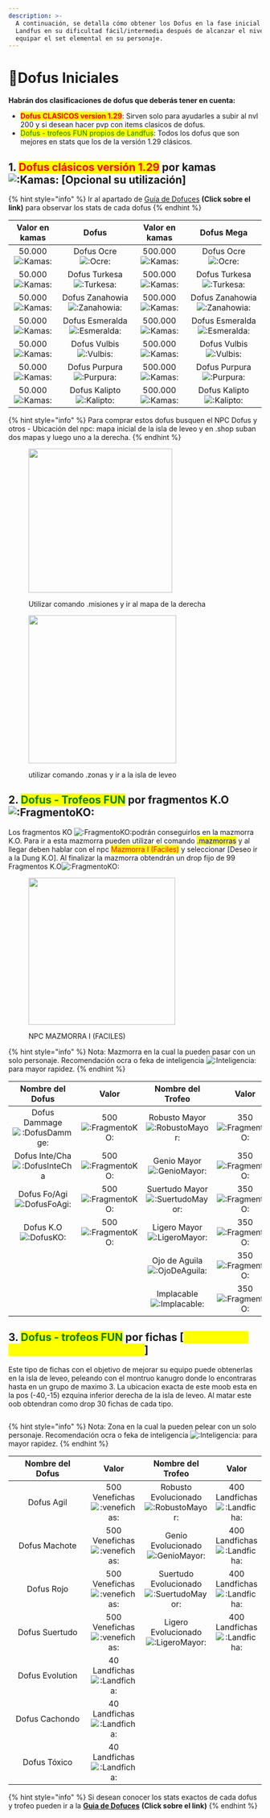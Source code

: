 ```yaml
---
description: >-
  A continuación, se detalla cómo obtener los Dofus en la fase inicial de
  Landfus en su dificultad fácil/intermedia después de alcanzar el nivel 200 y
  equipar el set elemental en su personaje.
---
```


# 🔅Dofus Iniciales

**Habrán dos clasificaciones de dofus que deberás tener en cuenta:**

* <mark style="color:red;">**Dofus CLASICOS version 1.29**</mark>: Sirven solo para ayudarles a subir al nvl 200 y si desean hacer pvp con items clasicos de dofus.
* <mark style="color:green;">Dofus - trofeos FUN propios de Landfus</mark>: Todos los dofus que son mejores en stats que los de la versión 1.29 clásicos.

## 1. <mark style="color:red;">Dofus clásicos versión 1.29</mark> por kamas <img src="https://cdn.discordapp.com/emojis/1215392450944835624.webp?size=160&#x26;quality=lossless" alt=":Kamas:" data-size="line"> \[Opcional su utilización]&#x20;

{% hint style="info" %}
Ir al apartado de [Guía de Dofuces](../../../de-interes/guia-de-dofuces.md) **(Click sobre el link)** para observar los stats de cada dofus
{% endhint %}

|                                                               Valor en kamas                                                               |                                                                          Dofus                                                                          |                                                               Valor en kamas                                                                |                                                                        Dofus Mega                                                                       |
| :----------------------------------------------------------------------------------------------------------------------------------------: | :-----------------------------------------------------------------------------------------------------------------------------------------------------: | :-----------------------------------------------------------------------------------------------------------------------------------------: | :-----------------------------------------------------------------------------------------------------------------------------------------------------: |
| 50.000<img src="https://cdn.discordapp.com/emojis/1215392450944835624.webp?size=160&#x26;quality=lossless" alt=":Kamas:" data-size="line"> |      Dofus Ocre<img src="https://cdn.discordapp.com/emojis/1215393734435283045.webp?size=160&#x26;quality=lossless" alt=":Ocre:" data-size="line">      | 500.000<img src="https://cdn.discordapp.com/emojis/1215392450944835624.webp?size=160&#x26;quality=lossless" alt=":Kamas:" data-size="line"> |      Dofus Ocre<img src="https://cdn.discordapp.com/emojis/1215393734435283045.webp?size=160&#x26;quality=lossless" alt=":Ocre:" data-size="line">      |
| 50.000<img src="https://cdn.discordapp.com/emojis/1215392450944835624.webp?size=160&#x26;quality=lossless" alt=":Kamas:" data-size="line"> |   Dofus Turkesa<img src="https://cdn.discordapp.com/emojis/1215394627117523024.webp?size=160&#x26;quality=lossless" alt=":Turkesa:" data-size="line">   | 500.000<img src="https://cdn.discordapp.com/emojis/1215392450944835624.webp?size=160&#x26;quality=lossless" alt=":Kamas:" data-size="line"> |   Dofus Turkesa<img src="https://cdn.discordapp.com/emojis/1215394627117523024.webp?size=160&#x26;quality=lossless" alt=":Turkesa:" data-size="line">   |
| 50.000<img src="https://cdn.discordapp.com/emojis/1215392450944835624.webp?size=160&#x26;quality=lossless" alt=":Kamas:" data-size="line"> | Dofus Zanahowia<img src="https://cdn.discordapp.com/emojis/1215395317252358186.webp?size=160&#x26;quality=lossless" alt=":Zanahowia:" data-size="line"> | 500.000<img src="https://cdn.discordapp.com/emojis/1215392450944835624.webp?size=160&#x26;quality=lossless" alt=":Kamas:" data-size="line"> | Dofus Zanahowia<img src="https://cdn.discordapp.com/emojis/1215395317252358186.webp?size=160&#x26;quality=lossless" alt=":Zanahowia:" data-size="line"> |
| 50.000<img src="https://cdn.discordapp.com/emojis/1215392450944835624.webp?size=160&#x26;quality=lossless" alt=":Kamas:" data-size="line"> | Dofus Esmeralda<img src="https://cdn.discordapp.com/emojis/1215395845877407754.webp?size=160&#x26;quality=lossless" alt=":Esmeralda:" data-size="line"> | 500.000<img src="https://cdn.discordapp.com/emojis/1215392450944835624.webp?size=160&#x26;quality=lossless" alt=":Kamas:" data-size="line"> | Dofus Esmeralda<img src="https://cdn.discordapp.com/emojis/1215395845877407754.webp?size=160&#x26;quality=lossless" alt=":Esmeralda:" data-size="line"> |
| 50.000<img src="https://cdn.discordapp.com/emojis/1215392450944835624.webp?size=160&#x26;quality=lossless" alt=":Kamas:" data-size="line"> |    Dofus Vulbis<img src="https://cdn.discordapp.com/emojis/1215396276418515054.webp?size=160&#x26;quality=lossless" alt=":Vulbis:" data-size="line">    | 500.000<img src="https://cdn.discordapp.com/emojis/1215392450944835624.webp?size=160&#x26;quality=lossless" alt=":Kamas:" data-size="line"> |    Dofus Vulbis<img src="https://cdn.discordapp.com/emojis/1215396276418515054.webp?size=160&#x26;quality=lossless" alt=":Vulbis:" data-size="line">    |
| 50.000<img src="https://cdn.discordapp.com/emojis/1215392450944835624.webp?size=160&#x26;quality=lossless" alt=":Kamas:" data-size="line"> |   Dofus Purpura<img src="https://cdn.discordapp.com/emojis/1215396695089618985.webp?size=160&#x26;quality=lossless" alt=":Purpura:" data-size="line">   | 500.000<img src="https://cdn.discordapp.com/emojis/1215392450944835624.webp?size=160&#x26;quality=lossless" alt=":Kamas:" data-size="line"> |   Dofus Purpura<img src="https://cdn.discordapp.com/emojis/1215396695089618985.webp?size=160&#x26;quality=lossless" alt=":Purpura:" data-size="line">   |
| 50.000<img src="https://cdn.discordapp.com/emojis/1215392450944835624.webp?size=160&#x26;quality=lossless" alt=":Kamas:" data-size="line"> |   Dofus Kalipto<img src="https://cdn.discordapp.com/emojis/1215397158107222096.webp?size=160&#x26;quality=lossless" alt=":Kalipto:" data-size="line">   | 500.000<img src="https://cdn.discordapp.com/emojis/1215392450944835624.webp?size=160&#x26;quality=lossless" alt=":Kamas:" data-size="line"> |   Dofus Kalipto<img src="https://cdn.discordapp.com/emojis/1215397158107222096.webp?size=160&#x26;quality=lossless" alt=":Kalipto:" data-size="line">   |

{% hint style="info" %}
Para comprar estos dofus busquen el NPC Dofus y otros - Ubicación del npc: mapa inicial de la isla de leveo y en .shop suban dos mapas y luego uno a la derecha.
{% endhint %}

<div>

<figure><img src="../../../.gitbook/assets/2.jpg" alt="" width="286"><figcaption><p>Utilizar comando .misiones y ir al mapa de la derecha</p></figcaption></figure>

 

<figure><img src="../../../.gitbook/assets/1.jpg" alt="" width="294"><figcaption><p>utilizar comando .zonas y ir a la isla de leveo</p></figcaption></figure>

</div>

## 2. <mark style="color:green;">Dofus - Trofeos FUN</mark> por fragmentos K.O <img src="https://cdn.discordapp.com/emojis/1215739697180180542.webp?size=160&#x26;quality=lossless" alt=":FragmentoKO:" data-size="line">

Los fragmentos KO <img src="https://cdn.discordapp.com/emojis/1215739697180180542.webp?size=160&#x26;quality=lossless" alt=":FragmentoKO:" data-size="line">podrán conseguirlos en la mazmorra K.O. Para ir a esta mazmorra pueden utilizar el comando <mark style="color:blue;">.mazmorras</mark> y al llegar deben hablar con el npc <mark style="color:red;">Mazmorra I (Faciles)</mark> y seleccionar \[Deseo ir a la Dung K.O]. Al finalizar la mazmorra obtendrán un drop fijo de 99 Fragmentos K.O<img src="https://cdn.discordapp.com/emojis/1215739697180180542.webp?size=160&#x26;quality=lossless" alt=":FragmentoKO:" data-size="line">

<figure><img src="../../../.gitbook/assets/1 (3).jpg" alt="" width="292"><figcaption><p>NPC MAZMORRA I (FACILES)</p></figcaption></figure>

{% hint style="info" %}
Nota: Mazmorra en la cual la pueden pasar con un solo personaje. Recomendación ocra o feka de inteligencia <img src="https://cdn.discordapp.com/emojis/1215752783072985169.webp?size=160&#x26;quality=lossless" alt=":Inteligencia:" data-size="line"> para mayor rapidez.
{% endhint %}

<table><thead><tr><th width="196" align="center">Nombre del Dofus</th><th width="207" align="center">Valor</th><th width="183" align="center">Nombre del Trofeo</th><th align="center">Valor</th></tr></thead><tbody><tr><td align="center">Dofus Dammage<img src="https://cdn.discordapp.com/emojis/1215745009324920933.webp?size=160&#x26;quality=lossless" alt=":DofusDammge:" data-size="line"></td><td align="center">500<img src="https://cdn.discordapp.com/emojis/1215739697180180542.webp?size=160&#x26;quality=lossless" alt=":FragmentoKO:" data-size="line"></td><td align="center">Robusto Mayor<img src="https://cdn.discordapp.com/emojis/1215748286825103530.webp?size=160&#x26;quality=lossless" alt=":RobustoMayor:" data-size="line"></td><td align="center">350<img src="https://cdn.discordapp.com/emojis/1215739697180180542.webp?size=160&#x26;quality=lossless" alt=":FragmentoKO:" data-size="line"></td></tr><tr><td align="center">Dofus Inte/Cha<img src="https://cdn.discordapp.com/emojis/1215745593394073630.webp?size=160&#x26;quality=lossless" alt=":DofusInteCha" data-size="line"></td><td align="center">500<img src="https://cdn.discordapp.com/emojis/1215739697180180542.webp?size=160&#x26;quality=lossless" alt=":FragmentoKO:" data-size="line"></td><td align="center">Genio Mayor<img src="https://cdn.discordapp.com/emojis/1215748284736606339.webp?size=160&#x26;quality=lossless" alt=":GenioMayor:" data-size="line"></td><td align="center">350<img src="https://cdn.discordapp.com/emojis/1215739697180180542.webp?size=160&#x26;quality=lossless" alt=":FragmentoKO:" data-size="line"></td></tr><tr><td align="center">Dofus Fo/Agi<img src="https://cdn.discordapp.com/emojis/1215746223185854575.webp?size=160&#x26;quality=lossless" alt=":DofusFoAgi:" data-size="line"></td><td align="center">500<img src="https://cdn.discordapp.com/emojis/1215739697180180542.webp?size=160&#x26;quality=lossless" alt=":FragmentoKO:" data-size="line"></td><td align="center">Suertudo Mayor<img src="https://cdn.discordapp.com/emojis/1215748282509164655.webp?size=160&#x26;quality=lossless" alt=":SuertudoMayor:" data-size="line"></td><td align="center">350<img src="https://cdn.discordapp.com/emojis/1215739697180180542.webp?size=160&#x26;quality=lossless" alt=":FragmentoKO:" data-size="line"></td></tr><tr><td align="center">Dofus K.O<img src="https://cdn.discordapp.com/emojis/1215747035995574332.webp?size=160&#x26;quality=lossless" alt=":DofusKO:" data-size="line"></td><td align="center">500<img src="https://cdn.discordapp.com/emojis/1215739697180180542.webp?size=160&#x26;quality=lossless" alt=":FragmentoKO:" data-size="line"></td><td align="center">Ligero Mayor<img src="https://cdn.discordapp.com/emojis/1215748280936566794.webp?size=160&#x26;quality=lossless" alt=":LigeroMayor:" data-size="line"></td><td align="center">350<img src="https://cdn.discordapp.com/emojis/1215739697180180542.webp?size=160&#x26;quality=lossless" alt=":FragmentoKO:" data-size="line"></td></tr><tr><td align="center"></td><td align="center"></td><td align="center">Ojo de Aguila<img src="https://cdn.discordapp.com/emojis/1215748279367893102.webp?size=160&#x26;quality=lossless" alt=":OjoDeAguila:" data-size="line"></td><td align="center">350<img src="https://cdn.discordapp.com/emojis/1215739697180180542.webp?size=160&#x26;quality=lossless" alt=":FragmentoKO:" data-size="line"></td></tr><tr><td align="center"></td><td align="center"></td><td align="center">Implacable<img src="https://cdn.discordapp.com/emojis/1215748277551628458.webp?size=160&#x26;quality=lossless" alt=":Implacable:" data-size="line"></td><td align="center">350<img src="https://cdn.discordapp.com/emojis/1215739697180180542.webp?size=160&#x26;quality=lossless" alt=":FragmentoKO:" data-size="line"></td></tr></tbody></table>

## 3. <mark style="color:green;">Dofus - trofeos FUN</mark> por fichas \[<mark style="color:yellow;">Landfichas - Venefichas - Rambofichas</mark>]

Este tipo de fichas con el objetivo de mejorar su equipo puede obtenerlas en la isla de leveo, peleando con el montruo kanugro donde lo encontraras hasta en un grupo de maximo 3. La ubicacion exacta de este moob esta en la pos (-40,-15) ezquina inferior derecha de la isla de leveo. Al matar este oob obtendran como drop 30 fichas de cada tipo.&#x20;

<figure><img src="../../../.gitbook/assets/1 (4).jpg" alt=""><figcaption></figcaption></figure>

{% hint style="info" %}
Nota: Zona en la cual la pueden pelear con un solo personaje. Recomendación ocra o feka de inteligencia <img src="https://cdn.discordapp.com/emojis/1215752783072985169.webp?size=160&#x26;quality=lossless" alt=":Inteligencia:" data-size="line"> para mayor rapidez.
{% endhint %}

<table><thead><tr><th width="195" align="center">Nombre del Dofus </th><th align="center">Valor</th><th align="center">Nombre del Trofeo</th><th align="center">Valor</th></tr></thead><tbody><tr><td align="center">Dofus Agil<img src="../../../.gitbook/assets/image (43).png" alt="" data-size="line"></td><td align="center">500 Venefichas<img src="https://cdn.discordapp.com/emojis/1218745164047319070.webp?size=96&#x26;quality=lossless" alt=":venefichas:" data-size="line"></td><td align="center">Robusto Evolucionado<img src="https://cdn.discordapp.com/emojis/1215748286825103530.webp?size=160&#x26;quality=lossless" alt=":RobustoMayor:" data-size="line"></td><td align="center">400 Landfichas<img src="https://cdn.discordapp.com/emojis/1218740715895525526.webp?size=96&#x26;quality=lossless" alt=":Landficha:" data-size="line"></td></tr><tr><td align="center">Dofus Machote<img src="../../../.gitbook/assets/image (42).png" alt="" data-size="line"></td><td align="center">500 Venefichas<img src="https://cdn.discordapp.com/emojis/1218745164047319070.webp?size=96&#x26;quality=lossless" alt=":venefichas:" data-size="line"></td><td align="center">Genio Evolucionado<img src="https://cdn.discordapp.com/emojis/1215748284736606339.webp?size=160&#x26;quality=lossless" alt=":GenioMayor:" data-size="line"></td><td align="center">400 Landfichas<img src="https://cdn.discordapp.com/emojis/1218740715895525526.webp?size=96&#x26;quality=lossless" alt=":Landficha:" data-size="line"></td></tr><tr><td align="center">Dofus Rojo<img src="../../../.gitbook/assets/image (40).png" alt="" data-size="line"></td><td align="center">500 Venefichas<img src="https://cdn.discordapp.com/emojis/1218745164047319070.webp?size=96&#x26;quality=lossless" alt=":venefichas:" data-size="line"></td><td align="center">Suertudo Evolucionado<img src="https://cdn.discordapp.com/emojis/1215748282509164655.webp?size=160&#x26;quality=lossless" alt=":SuertudoMayor:" data-size="line"></td><td align="center">400 Landfichas<img src="https://cdn.discordapp.com/emojis/1218740715895525526.webp?size=96&#x26;quality=lossless" alt=":Landficha:" data-size="line"></td></tr><tr><td align="center">Dofus Suertudo<img src="../../../.gitbook/assets/image (39).png" alt="" data-size="line"></td><td align="center">500 Venefichas<img src="https://cdn.discordapp.com/emojis/1218745164047319070.webp?size=96&#x26;quality=lossless" alt=":venefichas:" data-size="line"></td><td align="center">Ligero Evolucionado<img src="https://cdn.discordapp.com/emojis/1215748280936566794.webp?size=160&#x26;quality=lossless" alt=":LigeroMayor:" data-size="line"></td><td align="center">400 Landfichas<img src="https://cdn.discordapp.com/emojis/1218740715895525526.webp?size=96&#x26;quality=lossless" alt=":Landficha:" data-size="line"></td></tr><tr><td align="center">Dofus Evolution<img src="../../../.gitbook/assets/image (38).png" alt="" data-size="line"></td><td align="center">40 Landfichas<img src="https://cdn.discordapp.com/emojis/1218740715895525526.webp?size=96&#x26;quality=lossless" alt=":Landficha:" data-size="line"> </td><td align="center"></td><td align="center"></td></tr><tr><td align="center">Dofus Cachondo<img src="../../../.gitbook/assets/image (37).png" alt="" data-size="line"></td><td align="center">40 Landfichas<img src="https://cdn.discordapp.com/emojis/1218740715895525526.webp?size=96&#x26;quality=lossless" alt=":Landficha:" data-size="line"></td><td align="center"></td><td align="center"></td></tr><tr><td align="center">Dofus Tóxico<img src="../../../.gitbook/assets/image (36) (1).png" alt="" data-size="line"></td><td align="center">40 Landfichas<img src="https://cdn.discordapp.com/emojis/1218740715895525526.webp?size=96&#x26;quality=lossless" alt=":Landficha:" data-size="line"></td><td align="center"></td><td align="center"></td></tr></tbody></table>

{% hint style="info" %}
Si desean conocer los stats exactos de cada dofus y trofeo pueden ir a la [**Guia de Dofuces**](../../../de-interes/guia-de-dofuces.md) **(Click sobre el link)**
{% endhint %}
